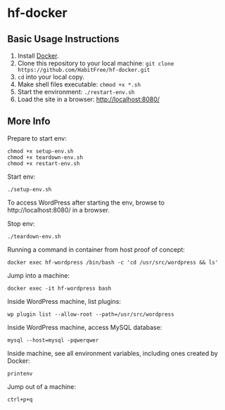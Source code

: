 # hf-docker

## Basic Usage Instructions

1. Install [Docker](http://www.docker.com/).
2. Clone this repository to your local machine: `git clone https://github.com/HabitFree/hf-docker.git`
3. `cd` into your local copy.
4. Make shell files executable: `chmod +x *.sh`
5. Start the environment: `./restart-env.sh`
6. Load the site in a browser: [http://localhost:8080/](http://localhost:8080/)

## More Info

Prepare to start env:

    chmod +x setup-env.sh
    chmod +x teardown-env.sh
    chmod +x restart-env.sh

Start env:

    ./setup-env.sh

To access WordPress after starting the env, browse to http://localhost:8080/ in
a browser.

Stop env:

    ./teardown-env.sh

Running a command in container from host proof of concept:

    docker exec hf-wordpress /bin/bash -c 'cd /usr/src/wordpress && ls'

Jump into a machine:

    docker exec -it hf-wordpress bash

Inside WordPress machine, list plugins:

    wp plugin list --allow-root --path=/usr/src/wordpress

Inside WordPress machine, access MySQL database:

    mysql --host=mysql -pqwerqwer

Inside machine, see all environment variables, including ones created by Docker:

    printenv

Jump out of a machine:

    ctrl+p+q
